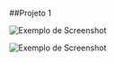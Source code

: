 
##Projeto 1

![Exemplo de Screenshot](Imagens/Semtítul.png)

![Exemplo de Screenshot](imagens/dashboard.png)


